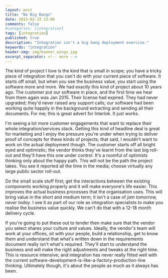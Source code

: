 ```yaml
---
layout: post
title: "No Big Bangs"
date: 2015-02-19 13:00
comments: false
#categories: [integration]
tags: [integration]
published: true
description: "Integration isn't a big bang deployment exercise."
keywords: "integration"
header-img: img/banner_wings.jpg
excerpt_separator: <!-- more -->
---
```


The kind of project I love is the kind that is small in scope; you have a tricky piece of integration that you can't do with your current piece of software. It starts off small, but when you see the business value, you start using the software more and more. We had exactly this kind of project about 10 years ago. The customer put our software in place, and the first time we hear from them again was Jan 2015. Their license had expired. They had never upgraded; they'd never raised any support calls; our software had been working quite happily in the background extracting and sending all their documents. For me; this is great advert for Interlok. It just works.

<!-- more -->

I'm seeing a lot more customer engagements that want to replace their whole integration/services stack. Getting this kind of headline deal is great for marketing and I enjoy the pressure you're under when trying to deliver proof of concepts for these kinds of projects; that said, I wouldn't want to work on the actual deployment though. The customer starts off all bright eyed and optimistic; the vendor thinks they've learnt from the last big roll-out and they'll have this one under control. It's a roomful of optimists thinking only about the happy path. This will not be the path the project takes. You see it reported all the time in the media; choose virtually any large public sector roll-out.

Do the small scale stuff first; get the interactions between the existing components working properly and it will make everyone's life easier. This improves the actual business processes that the organisation uses. This will bring value in the short and medium term; it isn't a case of _jam tomorrow, never today_. I see it as part of our role as integration specialists to make you realise the business value quickly. We can't do that with a 12-18 month delivery cycle.

If you're going to put these out to tender then make sure that the vendor you select shares your culture and values. Ideally, the vendor's team will work at your offices, sit with your people, build a relationship, get to know them and understand that what's written down in the requirements document really isn't what's required. They'll start to understand the business and will make the right adjustments and tweaks at the right time. This is resource intensive; and integration has never really fitted well with the current software-development-is-like-a-factory-production-line thinking. Ultimately though, it's about the people as much as it always has been.

